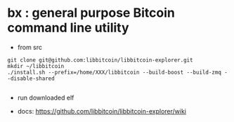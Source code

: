 # bx : general purpose Bitcoin command line utility

* from src 

```
git clone git@github.com:libbitcoin/libbitcoin-explorer.git
mkdir ~/libbitcoin
./install.sh --prefix=/home/XXX/libbitcoin --build-boost --build-zmq --disable-shared


```
* run downloaded elf

* docs: https://github.com/libbitcoin/libbitcoin-explorer/wiki

